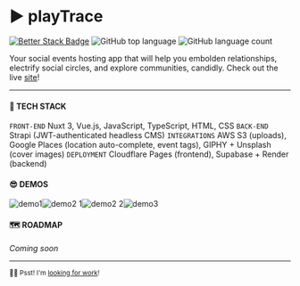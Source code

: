 # ▶ playTrace

[![Better Stack Badge](https://uptime.betterstack.com/status-badges/v1/monitor/ssyp.svg)](https://uptime.betterstack.com/?utm_source=status_badge)
![GitHub top language](https://img.shields.io/github/languages/top/imgta/playtrace-nuxt)
![GitHub language count](https://img.shields.io/github/languages/count/imgta/playtrace-nuxt)

Your social events hosting app that will help you embolden relationships, electrify social circles, and explore communities, candidly.
Check out the live [site](https://playtrace.app "Start your trace!")!

---
#### 🚀 TECH STACK
`FRONT-END` Nuxt 3, Vue.js, JavaScript, TypeScript, HTML, CSS
`BACK-END` Strapi (JWT-authenticated headless CMS)
`INTEGRATIONS` AWS S3 (uploads), Google Places (location auto-complete, event tags), GIPHY + Unsplash (cover images)
`DEPLOYMENT` Cloudflare Pages (frontend), Supabase + Render (backend)

#### 😎 DEMOS
![demo1](https://github.com/imgta/playtrace-nuxt/assets/126015138/47e96e80-68e6-40f8-bcbb-f1797f439510)![demo2 1](https://github.com/imgta/playtrace-nuxt/assets/126015138/825ab2f9-14bd-437a-a136-8777fe07fa44)![demo2 2](https://github.com/imgta/playtrace-nuxt/assets/126015138/fa3a964d-5ae8-4ccd-9c78-9a9e986455ca)![demo3](https://github.com/imgta/playtrace-nuxt/assets/126015138/eb6de757-b58d-4e30-b382-0186b8d7b1cf)

#### 🗺 ROADMAP
*Coming soon*

---
<sub>🙋‍♂️ Psst! I'm [looking for work](https://www.linkedin.com/in/gordonta/ "Connect with me!")!</sub>
